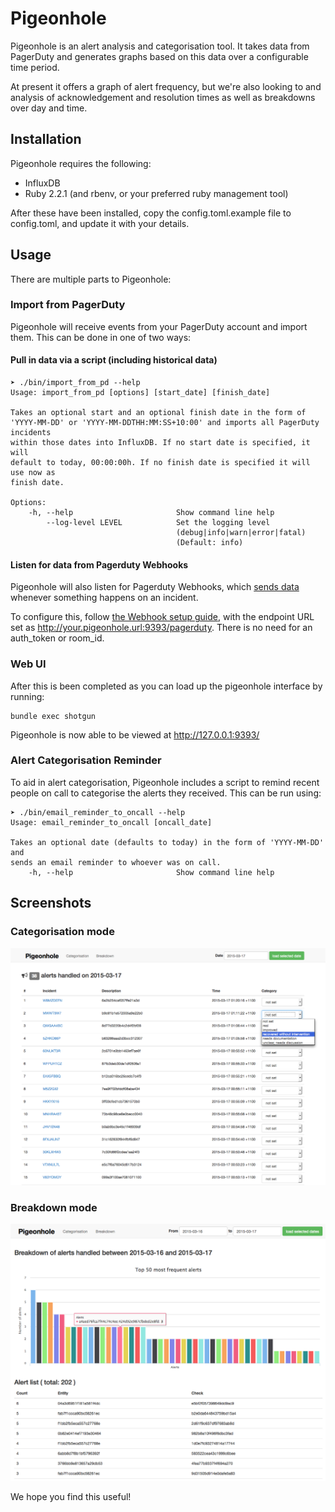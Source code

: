 # Pigeonhole

Pigeonhole is an alert analysis and categorisation tool. It takes data from PagerDuty and generates graphs based on this data over a configurable time period.

At present it offers a graph of alert frequency, but we're also looking to and analysis of acknowledgement and resolution times as well as breakdowns over day and time.

## Installation

Pigeonhole requires the following:

  - InfluxDB
  - Ruby 2.2.1 (and rbenv, or your preferred ruby management tool)

After these have been installed, copy the config.toml.example file to config.toml, and update it with your details.

## Usage

There are multiple parts to Pigeonhole:

### Import from PagerDuty

Pigeonhole will receive events from your PagerDuty account and import them.  This can be done in one of two ways:

#### Pull in data via a script (including historical data)

```
➤ ./bin/import_from_pd --help
Usage: import_from_pd [options] [start_date] [finish_date]

Takes an optional start and an optional finish date in the form of
'YYYY-MM-DD' or 'YYYY-MM-DDTHH:MM:SS+10:00' and imports all PagerDuty incidents
within those dates into InfluxDB. If no start date is specified, it will
default to today, 00:00:00h. If no finish date is specified it will use now as
finish date.

Options:
    -h, --help                       Show command line help
        --log-level LEVEL            Set the logging level
                                     (debug|info|warn|error|fatal)
                                     (Default: info)
```

#### Listen for data from Pagerduty Webhooks

Pigeonhole will also listen for Pagerduty Webhooks, which [sends data](https://developer.pagerduty.com/documentation/rest/webhooks) whenever something happens on an incident.

To configure this, follow [the Webhook setup guide](http://www.pagerduty.com/docs/guides/hipchat-integration-guide/), with the endpoint URL set as http://your.pigeonhole.url:9393/pagerduty.  There is no need for an auth_token or room_id.

### Web UI
After this is been completed as you can load up the pigeonhole interface by running:

```
bundle exec shotgun
```

Pigeonhole is now able to be viewed at http://127.0.0.1:9393/

### Alert Categorisation Reminder

To aid in alert categorisation, Pigeonhole includes a script to remind recent people on call to categorise the alerts they received.  This can be run using:

```
➤ ./bin/email_reminder_to_oncall --help
Usage: email_reminder_to_oncall [oncall_date]

Takes an optional date (defaults to today) in the form of 'YYYY-MM-DD' and
sends an email reminder to whoever was on call.
    -h, --help                       Show command line help
```

## Screenshots

### Categorisation mode

![Categorisation Mode](screenshots/categorisation.png?raw=true "Categorisation Mode")

### Breakdown mode

![Breakdown Mode](screenshots/breakdown.png?raw=true "Breakdown Mode")

We hope you find this useful!
